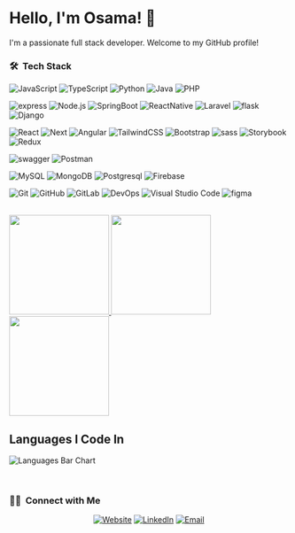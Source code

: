 # Hello, I'm Osama! 👋

I'm a passionate full stack developer. Welcome to my GitHub profile!


<h3> 🛠 &nbsp;Tech Stack</h3>

  ![JavaScript](https://img.shields.io/badge/-JavaScript-333333?style=flat&logo=javascript)
  ![TypeScript](https://img.shields.io/badge/-TypeScript-333333?style=flat&logo=typescript)
  ![Python](https://img.shields.io/badge/-Python-333333?style=flat&logo=python)
  ![Java](https://img.shields.io/badge/-Java-333333?style=flat&logo=Java&logoColor=007396)
  ![PHP](https://img.shields.io/badge/-PHP-333333?style=flat&logo=php&logoColor=276DC3)


  ![express](https://img.shields.io/badge/-Express-333333?style=flat&logo=express&logoColor=276DC3)
  ![Node.js](https://img.shields.io/badge/-Node.js-333333?style=flat&logo=node.js)
  ![SpringBoot](https://img.shields.io/badge/-SpringBoot-333333?style=flat&logo=springboot)
  ![ReactNative](https://img.shields.io/badge/-ReactNative-333333?style=flat&logo=react&logoColor=276DC3)
  ![Laravel](https://img.shields.io/badge/-Laravel-333333?style=flat&logo=laravel&logoColor=276DC3)
  ![flask](https://img.shields.io/badge/-Flask-333333?style=flat&logo=flask&logoColor=276DC3)
  ![Django](https://img.shields.io/badge/-Django-333333?style=flat&logo=django&logoColor=276DC3)

  ![React](https://img.shields.io/badge/-React-333333?style=flat&logo=react)
  ![Next](https://img.shields.io/badge/-Next-333333?style=flat&logo=next.js)
  ![Angular](https://img.shields.io/badge/-Angular-333333?style=flat&logo=angular)
  ![TailwindCSS](https://img.shields.io/badge/-TailwindCSS-333333?style=flat&logo=tailwindcss)
  ![Bootstrap](https://img.shields.io/badge/-Bootstrap-333333?style=flat&logo=bootstrap&logoColor=563D7C)
  ![sass](https://img.shields.io/badge/-SASS-333333?style=flat&logo=sass&logoColor=276DC3)
  ![Storybook](https://img.shields.io/badge/-Storybook-333333?style=flat&logo=Storybook)
  ![Redux](https://img.shields.io/badge/-Redux-333333?style=flat&logo=Redux)

  ![swagger](https://img.shields.io/badge/-Swagger-333333?style=flat&logo=swagger&logoColor=276DC3)
  ![Postman](https://img.shields.io/badge/-Postman-333333?style=flat&logo=Postman&logoColor=276DC3)

  ![MySQL](https://img.shields.io/badge/-MySQL-333333?style=flat&logo=mysql)
  ![MongoDB](https://img.shields.io/badge/-MongoDB-333333?style=flat&logo=mongodb)
  ![Postgresql](https://img.shields.io/badge/-Postgresql-333333?style=flat&logo=postgresql)
  ![Firebase](https://img.shields.io/badge/-Firebase-333333?style=flat&logo=Firebase)

  ![Git](https://img.shields.io/badge/-Git-333333?style=flat&logo=git)
  ![GitHub](https://img.shields.io/badge/-GitHub-333333?style=flat&logo=github)
  ![GitLab](https://img.shields.io/badge/-GitLab-333333?style=flat&logo=gitlab)
  ![DevOps](https://img.shields.io/badge/-DevOps-333333?style=flat&logo=devops)
  ![Visual Studio Code](https://img.shields.io/badge/-Visual%20Studio%20Code-333333?style=flat&logo=vscode&logoColor=007ACC)
  ![figma](https://img.shields.io/badge/-figma-333333?style=flat&logo=figma)

<br/>

<a href="https://github.com/o2sa">
  <img  height="180em"  src="https://github-profile-trophy.vercel.app/?username=o2sa&theme=onedark" />
  <img height="180em" src="https://github-readme-stats.vercel.app/api?username=o2sa&theme=buefy&show_icons=true" />
  <img height="180em" src="https://github-readme-stats.vercel.app/api/top-langs/?username=o2sa&theme=buefy&layout=compact" />
</a>


## Languages I Code In

![Languages Bar Chart](https://github-profile-summary-cards.vercel.app/api/cards/repos-per-language?username=o2sa&theme=default)

<br/>

<h3> 🤝🏻 &nbsp;Connect with Me </h3>

<p align="center">
<a href="https://o2sa.github.io/"><img alt="Website" src="https://img.shields.io/badge/Website-o2sa.github.io-blue?logo=profile"></a>
<a href="https://www.linkedin.com/in/osama-mabkhot/"><img alt="LinkedIn" src="https://img.shields.io/badge/LinkedIn-Osama%20Mabkhout-blue?logo=linkedin"></a>
<!-- <a href="https://www.instagram.com/adityavs_/"><img alt="Instagram" src="https://img.shields.io/badge/Instagram-adityavs__-blue?style=flat-square&logo=instagram"></a> -->
<a href="mailto:osama.f.mabkhot@gmail.com"><img alt="Email" src="https://img.shields.io/badge/Email-Osama%20Mabkhout-blue?logo=gmail"></a>
</p>

